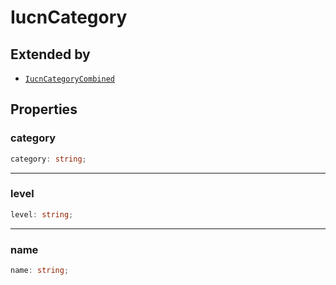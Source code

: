 # IucnCategory

## Extended by

- [`IucnCategoryCombined`](IucnCategoryCombined.md)

## Properties

### category

```ts
category: string;
```

---

### level

```ts
level: string;
```

---

### name

```ts
name: string;
```
